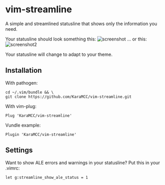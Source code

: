 # vim-streamline
A simple and streamlined statusline that shows only the information you need.    

Your statusline should look something this:
![screenshot](https://user-images.githubusercontent.com/56435971/66916260-64068980-f00a-11e9-8608-a5ef1812cff0.png)
... or this:
![screenshot2](https://user-images.githubusercontent.com/56435971/66916265-65d04d00-f00a-11e9-8f24-2a042813b174.png)

Your statusline will change to adapt to your theme.

## Installation    
With pathogen:    
```vim    
cd ~/.vim/bundle && \    
git clone https://github.com/KaraMCC/vim-streamline.git    
```    
    
With vim-plug:    
```vim    
Plug 'KaraMCC/vim-streamline'    
```    
    
Vundle example:    
```vim                                                                                
Plugin 'KaraMCC/vim-streamline'                                                  
```                                                                                   
                                                                                      
## Settings                                                                            
Want to show ALE errors and warnings in your statusline? Put this in your .vimrc:     
```vim                                                                                
let g:streamline_show_ale_status = 1                                                  
```                      
